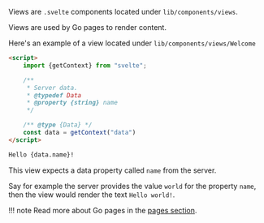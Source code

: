 Views are `.svelte` components located under `lib/components/views`.

Views are used by Go pages to render content.

Here's an example of a view located under `lib/components/views/Welcome`

```html
<script>
    import {getContext} from "svelte";

    /**
     * Server data.
     * @typedef Data
     * @property {string} name
     */

    /** @type {Data} */
    const data = getContext("data")
</script>

Hello {data.name}!
```

This view expects a data property called `name` from the server.

Say for example the server provides the value `world` for the property `name`, 
then the view would render the text `Hello world!`.

!!! note
    Read more about Go pages in the [pages section](./pages.md).